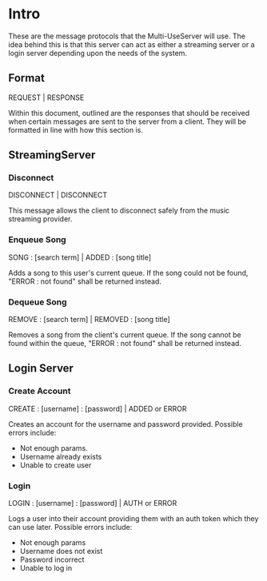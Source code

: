 # Intro

These are the message protocols that the Multi-UseServer will use.
The idea behind this is that this server can act as either a streaming server or a login server depending upon the needs of the system.

## Format

REQUEST | RESPONSE

Within this document, outlined are the responses that should be received when certain messages are sent to the server from a client. They will be formatted in line with how this section is.

## StreamingServer

### Disconnect

DISCONNECT | DISCONNECT

This message allows the client to disconnect safely from the music streaming provider.

### Enqueue Song

SONG : [search term] | ADDED : [song title]

Adds a song to this user's current queue. If the song could not be found, "ERROR : not found" shall be returned instead.

### Dequeue Song

REMOVE : [search term] | REMOVED : [song title]

Removes a song from the client's current queue. If the song cannot be found within the queue, "ERROR : not found" shall be returned instead.

## Login Server

### Create Account

CREATE : [username] : [password] | ADDED or ERROR

Creates an account for the username and password provided.
Possible errors include:
- Not enough params.
- Username already exists
- Unable to create user

### Login

LOGIN : [username] : [password] | AUTH or ERROR

Logs a user into their account providing them with an auth token which they can use later.
Possible errors include:
- Not enough params
- Username does not exist
- Password incorrect
- Unable to log in